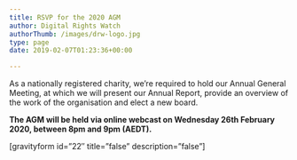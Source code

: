 ```yaml
---
title: RSVP for the 2020 AGM
author: Digital Rights Watch
authorThumb: /images/drw-logo.jpg
type: page
date: 2019-02-07T01:23:36+00:00

---
```

As a nationally registered charity, we&#8217;re required to hold our Annual General Meeting, at which we will present our Annual Report, provide an overview of the work of the organisation and elect a new board.

**The AGM will be held via online webcast on Wednesday 26th February 2020, between 8pm and 9pm (AEDT).**


[gravityform id=&#8221;22&#8243; title=&#8221;false&#8221; description=&#8221;false&#8221;]
